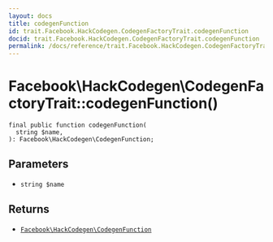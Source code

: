 ```yaml
---
layout: docs
title: codegenFunction
id: trait.Facebook.HackCodegen.CodegenFactoryTrait.codegenFunction
docid: trait.Facebook.HackCodegen.CodegenFactoryTrait.codegenFunction
permalink: /docs/reference/trait.Facebook.HackCodegen.CodegenFactoryTrait.codegenFunction/
---
```

# Facebook\\HackCodegen\\CodegenFactoryTrait::codegenFunction()




``` Hack
final public function codegenFunction(
  string $name,
): Facebook\HackCodegen\CodegenFunction;
```




## Parameters




- ` string $name `




## Returns




+ [` Facebook\HackCodegen\CodegenFunction `](<class.Facebook.HackCodegen.CodegenFunction.md>)